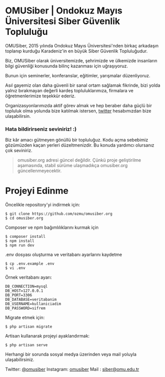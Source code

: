 # OMUSiber | Ondokuz Mayıs Üniversitesi Siber Güvenlik Topluluğu

OMUSiber, 2015 yılında Ondokuz Mayıs Üniversitesi'nden birkaç arkadaşın toplanıp kurduğu Karadeniz'in en büyük Siber Güvenlik Topluluğudur.

Biz, OMUSiber olarak üniversitemizde, şehrimizde ve ülkemizde insanların bilgi güvenliği konusunda bilinç kazanması için uğraşıyoruz.

Bunun için seminerler, konferanslar, eğitimler, yarışmalar düzenliyoruz.

Asıl gayemiz olan daha güvenli bir sanal ortam sağlamak fikrinde, bizi yolda yalnız bırakmayan değerli kardeş topluluklarımıza, firmalara ve öğretmenlerimize teşekkür ederiz.

Organizasyonlarımızda aktif görev almak ve hep beraber daha güçlü bir topluluk olma yolunda bize katılmak istersen, [twitter](https://twitter.com/omusiber) hesabımızdan bize ulaşabilirsin.

### Hata bildirirseniz seviniriz! :)

Biz kâr amacı gütmeyen gönüllü bir topluluğuz. Kodu açma sebebimiz gözümüzden kaçan yerleri düzeltmenizdir. Bu konuda yardımcı olursanız çok seviniriz.

> omusiber.org adresi güncel değildir. Çünkü proje geliştirilme aşamasında, stabil sürüme ulaşmadıkça omusiber.org güncellenmeyecektir.

# Projeyi Edinme

Öncelikle repository'yi indirmek için:

    $ git clone https://github.com/ozmu/omusiber.org
    $ cd omusiber.org

Composer ve npm bağımlılıklarını kurmak için

    $ composer install
    $ npm install
    $ npm run dev

.env dosyası oluşturma ve veritabanı ayarlarını kaydetme

    $ cp .env.example .env
    $ vi .env

Örnek veritabanı ayarı:

    DB_CONNECTION=mysql
    DB_HOST=127.0.0.1
    DB_PORT=3306
    DB_DATABASE=veritabanim
    DB_USERNAME=kullaniciadim
    DB_PASSWORD=sifrem
    
Migrate etmek için:

    $ php artisan migrate
    
Artisan kullanarak projeyi ayaklandırmak:

    $ php artisan serve
    
Herhangi bir sorunda sosyal medya üzerinden veya mail yoluyla ulaşabilirsiniz.

Twitter: [@omusiber](https://twitter.com/omusiber)
Instagram: [omusiber](https://instagram.com/omusiber)
Mail : siber@omu.edu.tr
